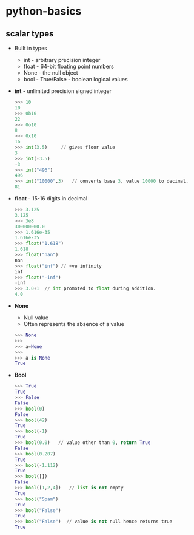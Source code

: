 # python-basics


scalar types
---

 - Built in types
   - int - arbitrary precision integer
   - float - 64-bit floating point numbers 
   - None - the null object
   - bool - True/False - boolean logical values
    

 - **int** - unlimited precision signed integer
    ````python
   >>> 10
   10
   >>> 0b10
   22
   >>> 0o10
   8
   >>> 0x10
   16
   >>> int(3.5)     // gives floor value
   3
   >>> int(-3.5)
   -3
   >>> int("496")
   496
   >>> int("10000",3)   // converts base 3, value 10000 to decimal.
   81
    ````
   
 - **float** - 15-16 digits in decimal
     ````python
   >>> 3.125
   3.125
   >>> 3e8
   300000000.0
   >>> 1.616e-35
   1.616e-35
   >>> float("1.618")
   1.618
   >>> float("nan")
   nan
   >>> float("inf") // +ve infinity
   inf
   >>> float("-inf")
   -inf
   >>> 3.0+1  // int promoted to float during addition.
   4.0
     ````
  - **None**
    - Null value
    - Often represents the absence of a value
    ````python
    >>> None
    >>>
    >>> a=None
    >>>
    >>> a is None
    True
    ````
   - **Bool**
     ````python
     >>> True
     True
     >>> False
     False
     >>> bool(0)
     False
     >>> bool(42)
     True
     >>> bool(-1)
     True
     >>> bool(0.0)   // value other than 0, return True
     False
     >>> bool(0.207)
     True
     >>> bool(-1.112)
     True
     >>> bool([])
     False
     >>> bool([1,2,4])   // list is not empty 
     True
     >>> bool("Spam")
     True
     >>> bool("False")
     True
     >>> bool("False")  // value is not null hence returns true
     True
     ```` 
